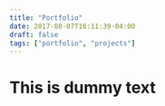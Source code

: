 ```yaml
---
title: "Portfolio"
date: 2017-08-07T16:11:39-04:00
draft: false
tags: ["portfolio", "projects"]
---
```

# This is dummy text
